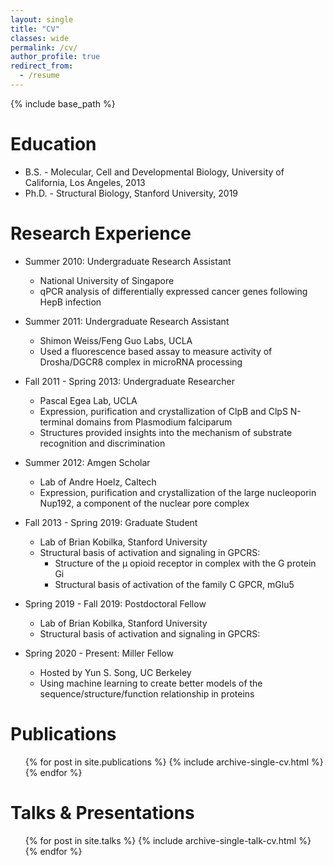 ```yaml
---
layout: single
title: "CV"
classes: wide
permalink: /cv/
author_profile: true
redirect_from:
  - /resume
---
```


{% include base_path %}

Education
======
* B.S. -  Molecular, Cell and Developmental Biology, University of California, Los Angeles, 2013
* Ph.D. - Structural Biology, Stanford University, 2019

Research Experience
======
* Summer 2010: Undergraduate Research Assistant
  * National University of Singapore
  * qPCR analysis of differentially expressed cancer genes following HepB infection

* Summer 2011: Undergraduate Research Assistant
  * Shimon Weiss/Feng Guo Labs, UCLA
  * Used a fluorescence based assay to measure activity of Drosha/DGCR8 complex in microRNA processing

* Fall 2011 - Spring 2013: Undergraduate Researcher
    * Pascal Egea Lab, UCLA
    * Expression, purification and crystallization of ClpB and ClpS N-terminal domains from Plasmodium falciparum
    * Structures provided insights into the mechanism of substrate recognition and discrimination

* Summer 2012: Amgen Scholar
    * Lab of Andre Hoelz, Caltech
    * Expression, purification and crystallization of the large nucleoporin Nup192, a component of the nuclear pore complex

* Fall 2013 - Spring 2019: Graduate Student
    * Lab of Brian Kobilka, Stanford University
    * Structural basis of activation and signaling in GPCRS:
        * Structure of the &mu; opioid receptor in complex with the G protein Gi
        * Structural basis of activation of the family C GPCR, mGlu5

* Spring 2019 - Fall 2019: Postdoctoral Fellow
    * Lab of Brian Kobilka, Stanford University
    * Structural basis of activation and signaling in GPCRS:

* Spring 2020 - Present: Miller Fellow
    * Hosted by Yun S. Song, UC Berkeley
    * Using machine learning to create better models of the sequence/structure/function relationship in proteins
    
Publications
======
  <ul>{% for post in site.publications %}
    {% include archive-single-cv.html %}
  {% endfor %}</ul>
  
Talks & Presentations
======
  <ul>{% for post in site.talks %}
    {% include archive-single-talk-cv.html %}
  {% endfor %}</ul>